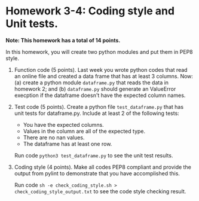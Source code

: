 # Homework 3-4: Coding style and Unit tests.

**Note: This homework has a total of 14 points.**

In this homework, you will create two python modules and put them in PEP8 style.

1. Function code (5 points). Last week you wrote python codes that read an online file and created a data frame that has at least 3 columns. Now: (a) create a python module ``dataframe.py`` that reads the data in homework 2;  and (b) ``dataframe.py`` should generate an ValueError execption if the dataframe doesn't have the expected column names.

1. Test code (5 points). Create a python file ``test_dataframe.py`` that has unit tests for dataframe.py. Include at least 2 of the following tests:

   - You have the expected columns.
   - Values in the column are all of the expected type.
   - There are no nan values.
   - The dataframe has at least one row.

   Run code ``python3 test_dataframe.py`` to see the unit test results.
 
1. Coding style (4 points). Make all codes PEP8 compliant and provide the output from pylint to demonstrate that you have accomplished this.

   Run code ``sh -e check_coding_style.sh > check_coding_style_output.txt`` to see the code style checking result.
